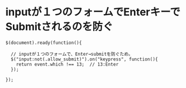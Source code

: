 # inputが１つのフォームでEnterキーでSubmitされるのを防ぐ

```
$(document).ready(function(){

  // inputが１つのフォームで、Enter→submitを防ぐため。
  $("input:not(.allow_submit)").on("keypress", function(){
    return event.which !== 13;  // 13:Enter
  });

});
```
